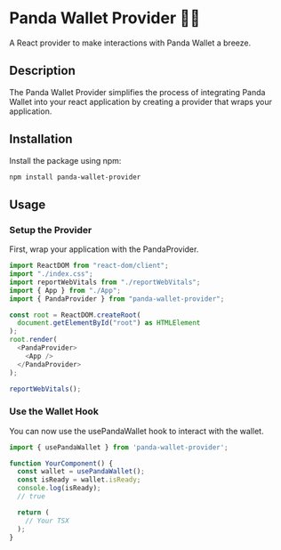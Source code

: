 # Panda Wallet Provider 🐼💼

A React provider to make interactions with Panda Wallet a breeze.

## Description

The Panda Wallet Provider simplifies the process of integrating Panda Wallet into your react application by creating a provider that wraps your application.

## Installation

Install the package using npm:

```sh
npm install panda-wallet-provider
```

## Usage

### Setup the Provider

First, wrap your application with the PandaProvider.

```typescript
import ReactDOM from "react-dom/client";
import "./index.css";
import reportWebVitals from "./reportWebVitals";
import { App } from "./App";
import { PandaProvider } from "panda-wallet-provider";

const root = ReactDOM.createRoot(
  document.getElementById("root") as HTMLElement
);
root.render(
  <PandaProvider>
    <App />
  </PandaProvider>
);

reportWebVitals();
```

### Use the Wallet Hook

You can now use the usePandaWallet hook to interact with the wallet.

```typescript
import { usePandaWallet } from 'panda-wallet-provider';

function YourComponent() {
  const wallet = usePandaWallet();
  const isReady = wallet.isReady;
  console.log(isReady);
  // true

  return (
    // Your TSX
  );
}
```
